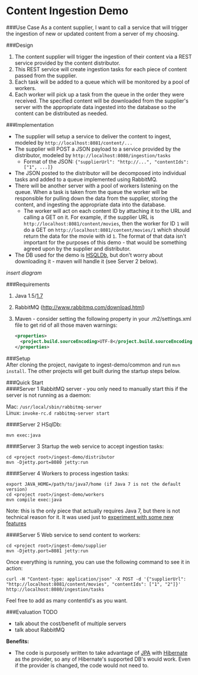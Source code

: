 Content Ingestion Demo
===========

###Use Case
As a content supplier, I want to call a service that will trigger the ingestion of new or updated content from a server of my choosing.  

###Design
1. The content supplier will trigger the ingestion of their content via a REST service provided by the content distributor.  
2. This REST service will create ingestion tasks for each piece of content passed from the supplier. 
3. Each task will be added to a queue which will be monitored by a pool of workers.
4. Each worker will pick up a task from the queue in the order they were received. The specified content will be downloaded from the supplier's server with the appropriate data ingested into the database so the content can be distributed as needed.

###Implementation
* The supplier will setup a service to deliver the content to ingest, modeled by `http://localhost:8081/content/...`
* The supplier will POST a JSON payload to a service provided by the distributor, modeled by `http://localhost:8080/ingestion/tasks`  
  * Format of the JSON: `{"supplierUrl": "http://...", "contentIds": ["1", ...]}`
* The JSON posted to the distributor will be decomposed into individual tasks and added to a queue implemented using RabbitMQ. 
* There will be another server with a pool of workers listening on the queue. When a task is taken from the queue the worker will be responsible for pulling down the data from the supplier, storing the content, and ingesting the appropriate data into the database. 
  * The worker will act on each content ID by attaching it to the URL and calling a GET on it. For example, if the supplier URL is `http://localhost:8081/content/movies`, then the worker for ID `1` will do a GET on `http://localhost:8081/content/movies/1` which should return the data for the movie with id `1`. The format of that data isn't important for the purposes of this demo - that would be something agreed upon by the supplier and distributor.
* The DB used for the demo is [HSQLDb](http://hsqldb.org/), but don't worry about downloading it - maven will handle it (see Server 2 below).

*insert diagram*

###Requirements  
1. Java 1.5/[1.7](http://www.oracle.com/technetwork/java/javase/downloads/jdk-7u4-downloads-1591156.html)  
2. RabbitMQ (http://www.rabbitmq.com/download.html)  
3. Maven - consider setting the following property in your .m2/settings.xml file to get rid of all those maven warnings:

    ```xml
    <properties>
      <project.build.sourceEncoding>UTF-8</project.build.sourceEncoding>	
    </properties>
    ```  

###Setup  
After cloning the project, navigate to ingest-demo/common and run `mvn install`. The other projects will get built during the startup steps below.  

###Quick Start  
####Server 1 
RabbitMQ server - you only need to manually start this if the server is not running as a daemon:  

Mac: `/usr/local/sbin/rabbitmq-server`  
Linux: `invoke-rc.d rabbitmq-server start`  

####Server 2 
HSqlDb:  

    mvn exec:java

####Server 3 
Startup the web service to accept ingestion tasks:  

    cd <project root>/ingest-demo/distributor  
    mvn -Djetty.port=8080 jetty:run   

####Server 4 
Workers to process ingestion tasks:  

    export JAVA_HOME=/path/to/java7/home (if Java 7 is not the default version)
    cd <project root>/ingest-demo/workers  
    mvn compile exec:java

Note: this is the only piece that actually requires Java 7, but there is not technical reason for it. It was used just to [experiment with some new features](http://www.theserverside.com/tutorial/Use-try-with-resources-Language-Enhancements-for-the-Java-7-OCPJP-Exam)

####Server 5 
Web service to send content to workers:  

    cd <project root>/ingest-demo/supplier  
    mvn -Djetty.port=8081 jetty:run   

Once everything is running, you can use the following command to see it in action:  

    curl -H "Content-type: application/json" -X POST -d '{"supplierUrl": "http://localhost:8081/content/movies", "contentIds": ["1", "2"]}' http://localhost:8080/ingestion/tasks  

Feel free to add as many contentId's as you want.

###Evaluation
TODO
* talk about the cost/benefit of multiple servers  
* talk about RabbitMQ  

**Benefits:**  
* The code is purposely written to take advantage of [JPA](http://docs.oracle.com/javaee/5/tutorial/doc/bnbpz.html) with [Hibernate](http://www.hibernate.org) as the provider, so any of Hibernate's supported DB's would work. Even if the provider is changed, the code would not need to.
